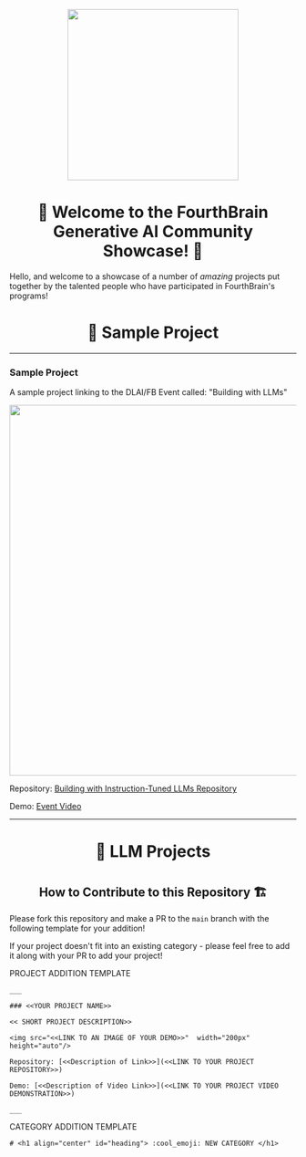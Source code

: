 <p align = "center" draggable=”false” ><img src="https://user-images.githubusercontent.com/37101144/161836199-fdb0219d-0361-4988-bf26-48b0fad160a3.png" 
     width="300px"
     height="auto"/>
</p>

# <h1 align="center" id="heading">:wave: Welcome to the FourthBrain Generative AI Community Showcase! 🌟</h1>

Hello, and welcome to a showcase of a number of *amazing* projects put together by the talented people who have participated in FourthBrain's programs!

# <h1 align="center" id="heading"> 🧪 Sample Project </h1>

___

### Sample Project
A sample project linking to the DLAI/FB Event called: "Building with LLMs"

<img src="https://i.imgur.com/fyB7DkJ.png"  width="650px" height="auto"/>

Repository: [Building with Instruction-Tuned LLMs Repository](https://github.com/FourthBrain/Building-with-Instruction-Tuned-LLMs-A-Step-by-Step-Guide)

Demo: [Event Video](https://www.youtube.com/watch?v=eTieetk2dSw)

___

# <h1 align="center" id="heading"> 🔡 LLM Projects </h1>

# <h2 align="center" id="heading2"> How to Contribute to this Repository 🏗️ </h2>

Please fork this repository and make a PR to the `main` branch with the following template for your addition!

If your project doesn't fit into an existing category - please feel free to add it along with your PR to add your project!

PROJECT ADDITION TEMPLATE
```
___
     
### <<YOUR PROJECT NAME>>

<< SHORT PROJECT DESCRIPTION>>

<img src="<<LINK TO AN IMAGE OF YOUR DEMO>>"  width="200px" height="auto"/>

Repository: [<<Description of Link>>](<<LINK TO YOUR PROJECT REPOSITORY>>)

Demo: [<<Description of Video Link>>](<<LINK TO YOUR PROJECT VIDEO DEMONSTRATION>>)
     
___
```

CATEGORY ADDITION TEMPLATE
```
# <h1 align="center" id="heading"> :cool_emoji: NEW CATEGORY </h1>
```
